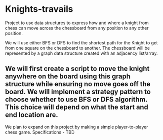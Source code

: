 # Knights-travails
Project to use data structures to express how and where a knight from chess can move across the chessboard from any position to any other position. 

We will use either BFS or DFS to find the shortest path for the Knight to get from one square on the chessboard to another. The chessboard will be represented by a graph data structure created with an adjacency list/array. 

We will first create a script to move the knight anywhere on the board using this graph structure while ensuring no move goes off the board. We will implement a strategy pattern to choose whether to use BFS or DFS algorithm. This choice will depend on what the start and end location are. 
------------------------------------------------------------------------------------------------------------
We plan to expand on this project by making a simple player-to-player chess game.
Specifications - TBD
